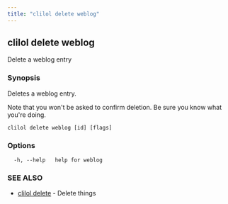 ```yaml
---
title: "clilol delete weblog"
---
```

## clilol delete weblog

Delete a weblog entry

### Synopsis

Deletes a weblog entry.

Note that you won't be asked to confirm deletion.
Be sure you know what you're doing.

```
clilol delete weblog [id] [flags]
```

### Options

```
  -h, --help   help for weblog
```

### SEE ALSO

* [clilol delete](clilol_delete.md)	 - Delete things
